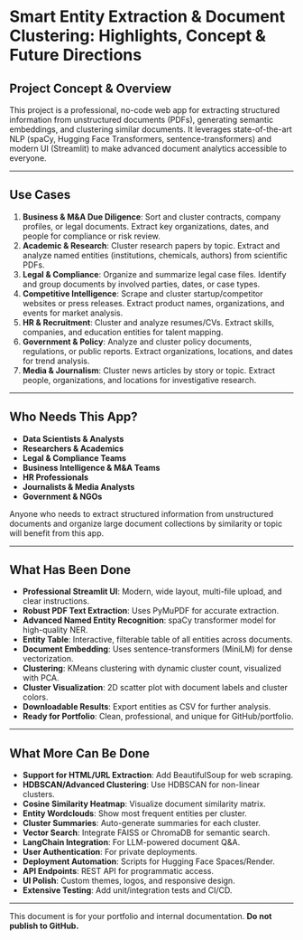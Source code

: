 # Smart Entity Extraction & Document Clustering: Highlights, Concept & Future Directions

## Project Concept & Overview
This project is a professional, no-code web app for extracting structured information from unstructured documents (PDFs), generating semantic embeddings, and clustering similar documents. It leverages state-of-the-art NLP (spaCy, Hugging Face Transformers, sentence-transformers) and modern UI (Streamlit) to make advanced document analytics accessible to everyone.

---

## Use Cases
1. **Business & M&A Due Diligence**: Sort and cluster contracts, company profiles, or legal documents. Extract key organizations, dates, and people for compliance or risk review.
2. **Academic & Research**: Cluster research papers by topic. Extract and analyze named entities (institutions, chemicals, authors) from scientific PDFs.
3. **Legal & Compliance**: Organize and summarize legal case files. Identify and group documents by involved parties, dates, or case types.
4. **Competitive Intelligence**: Scrape and cluster startup/competitor websites or press releases. Extract product names, organizations, and events for market analysis.
5. **HR & Recruitment**: Cluster and analyze resumes/CVs. Extract skills, companies, and education entities for talent mapping.
6. **Government & Policy**: Analyze and cluster policy documents, regulations, or public reports. Extract organizations, locations, and dates for trend analysis.
7. **Media & Journalism**: Cluster news articles by story or topic. Extract people, organizations, and locations for investigative research.

---

## Who Needs This App?
- **Data Scientists & Analysts**
- **Researchers & Academics**
- **Legal & Compliance Teams**
- **Business Intelligence & M&A Teams**
- **HR Professionals**
- **Journalists & Media Analysts**
- **Government & NGOs**

Anyone who needs to extract structured information from unstructured documents and organize large document collections by similarity or topic will benefit from this app.

---

## What Has Been Done
- **Professional Streamlit UI**: Modern, wide layout, multi-file upload, and clear instructions.
- **Robust PDF Text Extraction**: Uses PyMuPDF for accurate extraction.
- **Advanced Named Entity Recognition**: spaCy transformer model for high-quality NER.
- **Entity Table**: Interactive, filterable table of all entities across documents.
- **Document Embedding**: Uses sentence-transformers (MiniLM) for dense vectorization.
- **Clustering**: KMeans clustering with dynamic cluster count, visualized with PCA.
- **Cluster Visualization**: 2D scatter plot with document labels and cluster colors.
- **Downloadable Results**: Export entities as CSV for further analysis.
- **Ready for Portfolio**: Clean, professional, and unique for GitHub/portfolio.

---

## What More Can Be Done
- **Support for HTML/URL Extraction**: Add BeautifulSoup for web scraping.
- **HDBSCAN/Advanced Clustering**: Use HDBSCAN for non-linear clusters.
- **Cosine Similarity Heatmap**: Visualize document similarity matrix.
- **Entity Wordclouds**: Show most frequent entities per cluster.
- **Cluster Summaries**: Auto-generate summaries for each cluster.
- **Vector Search**: Integrate FAISS or ChromaDB for semantic search.
- **LangChain Integration**: For LLM-powered document Q&A.
- **User Authentication**: For private deployments.
- **Deployment Automation**: Scripts for Hugging Face Spaces/Render.
- **API Endpoints**: REST API for programmatic access.
- **UI Polish**: Custom themes, logos, and responsive design.
- **Extensive Testing**: Add unit/integration tests and CI/CD.

---

This document is for your portfolio and internal documentation. **Do not publish to GitHub.**
